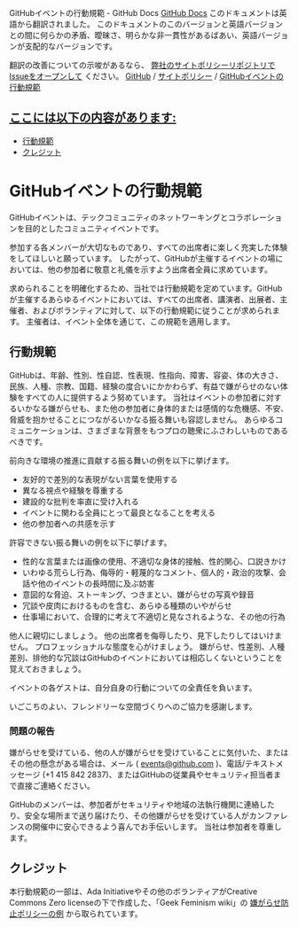 GitHubイベントの行動規範 - GitHub Docs
[GitHub Docs](/ja)
このドキュメントは英語から翻訳されました。 このドキュメントのこのバージョンと英語バージョンとの間に何らかの矛盾、曖昧さ、明らかな非一貫性があるばあい、英語バージョンが支配的なバージョンです。

翻訳の改善についての示唆があるなら、
[弊社のサイトポリシーリポジトリでIssueをオープンして](https://github.com/github/site-policy/issues)
ください。
[GitHub](/ja/github)
/
[サイトポリシー](/ja/github/site-policy)
/
[GitHubイベントの行動規範](/ja/github/site-policy/github-event-code-of-conduct)

## [ここには以下の内容があります:](#in-this-article)
- [行動規範](#code-of-conduct)
- [クレジット](#credit)

# GitHubイベントの行動規範

GitHubイベントは、テックコミュニティのネットワーキングとコラボレーションを目的としたコミュニティイベントです。

参加する各メンバーが大切なものであり、すべての出席者に楽しく充実した体験をしてほしいと願っています。 したがって、GitHubが主催するイベントの場においては、他の参加者に敬意と礼儀を示すよう出席者全員に求めています。

求められることを明確化するため、当社では行動規範を定めています。GitHubが主催するあらゆるイベントにおいては、すべての出席者、講演者、出展者、主催者、およびボランティアに対して、以下の行動規範に従うことが求められます。 主催者は、イベント全体を通じて、この規範を適用します。

## 行動規範

GitHubは、年齢、性別、性自認、性表現、性指向、障害、容姿、体の大きさ、民族、人種、宗教、国籍、経験の度合いにかかわらず、有益で嫌がらせのない体験をすべての人に提供するよう努めています。 当社はイベントの参加者に対するいかなる嫌がらせも、また他の参加者に身体的または感情的な危機感、不安、脅威を抱かせることにつながるいかなる振る舞いも容認しません。 あらゆるコミュニケーションは、さまざまな背景をもつプロの聴衆にふさわしいものであるべきです。

前向きな環境の推進に貢献する振る舞いの例を以下に挙げます。

- 友好的で差別的な表現がない言葉を使用する
- 異なる視点や経験を尊重する
- 建設的な批判を率直に受け入れる
- イベントに関わる全員にとって最良となることを考える
- 他の参加者への共感を示す

許容できない振る舞いの例を以下に挙げます。

- 性的な言葉または画像の使用、不適切な身体的接触、性的関心、口説きかけ
- いわゆる荒らし行為、侮辱的・軽蔑的なコメント、個人的・政治的攻撃、会話や他のイベントの長時間に及ぶ妨害
- 意図的な脅迫、ストーキング、つきまとい、嫌がらせの写真や録音
- 冗談や皮肉におけるものを含む、あらゆる種類のいやがらせ
- 仕事場において、合理的に考えて不適切と見なされるような、その他の行為

他人に親切にしましょう。 他の出席者を侮辱したり、見下したりしてはいけません。 プロフェッショナルな態度を心がけましょう。 嫌がらせ、性差別、人種差別、排他的な冗談はGitHubのイベントにおいては相応しくないということを覚えておきましょう。

イベントの各ゲストは、自分自身の行動についての全責任を負います。

いごこちのよい、フレンドリーな空間づくりへのご協力を感謝します。

### 問題の報告

嫌がらせを受けている、他の人が嫌がらせを受けていることに気付いた、またはその他の懸念がある場合は、メール (
[events@github.com](mailto:events@github.com)
)、電話/テキストメッセージ (+1 415 842 2837)、またはGitHubの従業員やセキュリティ担当者まで直接ご連絡ください。

GitHubのメンバーは、参加者がセキュリティや地域の法執行機関に連絡したり、安全な場所まで送り届けたり、その他嫌がらせを受けている人がカンファレンスの開催中に安心できるよう喜んでお手伝いします。 当社は参加者を尊重します。

## クレジット

本行動規範の一部は、Ada Initiativeやその他のボランティアがCreative Commons Zero licenseの下で作成した、「Geek Feminism wiki」の
[嫌がらせ防止ポリシーの例](https://geekfeminism.wikia.org/wiki/Conference_anti-harassment/Policy)
から取られています。
